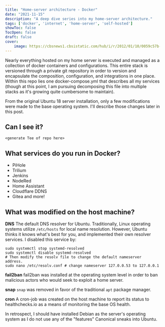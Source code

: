 ```yaml
---
title: "Home-server architecture - Docker"
date: "2021-11-15"
description: "A deep dive series into my home-server architecture."
tags: ['docker', 'internet', 'home-server', 'self-hosted']
showToc: false
TocOpen: false
draft: false
cover:
    image: https://cbsnews1.cbsistatic.com/hub/i/r/2012/01/10/0059c57b-a644-11e2-a3f0-029118418759/thumbnail/1200x630/10dc70252db7abf30fc6abb042364c95/NZ_136581961.jpg
---
```


Nearly everything hosted on my home server is executed and managed as a collection of docker containers and configurations. This entire stack is versioned through a private git repository in order to version and encapsulate the composition, configuration, and integrations in one place. Within this repo lies one docker-compose.yml that describes all my services (though at this point, I am pursuing decomposing this file into multiple stacks as it's growing quite cumbersome to maintain).

From the original Ubuntu 18 server installation, only a few modifications were made to the base operating system. I'll describe those changes later in this post.

## Can I see it?

```
<generate Tee of repo here>
```


## What services do you run in Docker?
* PiHole
* Trilium
* Jenkins
* NodeRed
* Home Assistant
* Cloudflare DDNS 
* Gitea
and more!

## What was modified on the host machine?

**DNS** The default DNS resolver for Ubuntu. Traditionally, Linux operating systems utilize `/etc/hosts` for local name resolution. However, Ubuntu thinks it knows what's best for you, and implemented their own resolver services. I disabled this service by:

```
sudo systemctl stop systemd-resolved
sudo systemctl disable systemd-resolved
# Then modify the resolv file to change the default nameserver address.
sudo nano /etc/resolv.conf # change nameserver 127.0.0.53 to 127.0.0.1
```

**fail2ban** fail2ban was installed at the operating system level in order to ban malicious actors who would seek to exploit a home server.

**snap** `snap` was removed in favor of the traditional `apt` package manager.

**cron** A cron-job was created on the host machine to report its status to healthchecks.io as a means of monitoring the base OS health.

In retrospect, I should have installed Debian as the server's operating system as I do not use any of the "features" Canonical sneaks into Ubuntu.



